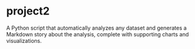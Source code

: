 # project2
A Python script that automatically analyzes any dataset and generates a Markdown story about the analysis, complete with supporting charts and visualizations.
